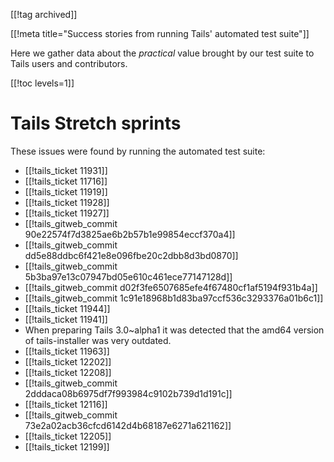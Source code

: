 [[!tag archived]]

[[!meta title="Success stories from running Tails' automated test suite"]]

Here we gather data about the _practical_ value brought by our test
suite to Tails users and contributors.

[[!toc levels=1]]

# Tails Stretch sprints

These issues were found by running the automated test suite:

* [[!tails_ticket 11931]]
* [[!tails_ticket 11716]]
* [[!tails_ticket 11919]]
* [[!tails_ticket 11928]]
* [[!tails_ticket 11927]]
* [[!tails_gitweb_commit 90e22574f7d3825ae6b2b57b1e99854eccf370a4]]
* [[!tails_gitweb_commit dd5e88ddbc6f421e8e096fbe20c2dbb8d3bd0870]]
* [[!tails_gitweb_commit 5b3ba97e13c07947bd05e610c461ece77147128d]]
* [[!tails_gitweb_commit d02f3fe6507685efe4f67480cf1af5194f931b4a]]
* [[!tails_gitweb_commit 1c91e18968b1d83ba97ccf536c3293376a01b6c1]]
* [[!tails_ticket 11944]]
* [[!tails_ticket 11941]]
* When preparing Tails 3.0~alpha1 it was detected that the amd64
  version of tails-installer was very outdated.
* [[!tails_ticket 11963]]
* [[!tails_ticket 12202]]
* [[!tails_ticket 12208]]
* [[!tails_gitweb_commit 2dddaca08b6975df7f993984c9102b739d1d191c]]
* [[!tails_ticket 12116]]
* [[!tails_gitweb_commit 73e2a02acb36cfcd6142d4b68187e6271a621162]]
* [[!tails_ticket 12205]]
* [[!tails_ticket 12199]]
